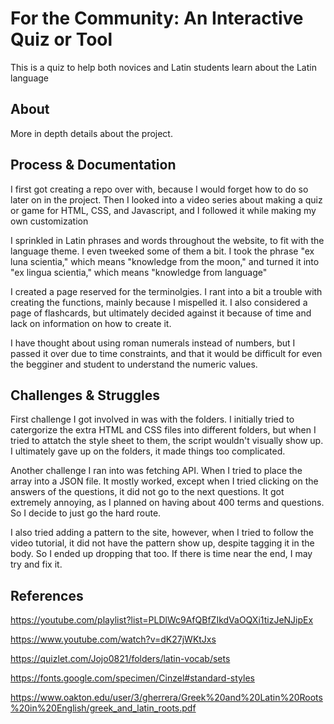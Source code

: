 # For the Community: An Interactive Quiz or Tool
This is a quiz to help both novices and Latin students learn about the Latin language
 ## About
More in depth details about the project.
## Process & Documentation
I first got creating a repo over with, because I would forget how to do so later on in the project. Then I looked into a video series about making a quiz or game for HTML, CSS, and Javascript, and I followed it while making my own customization

I sprinkled in Latin phrases and words throughout the website, to fit with the language theme. I even tweeked some of them a bit. I took the phrase "ex luna scientia," which means "knowledge from the moon," and turned it into "ex lingua scientia," which means "knowledge from language"

I created a page reserved for the terminolgies. I rant into a bit a trouble with creating the functions, mainly because I mispelled it. I also considered a page of flashcards, but ultimately decided against it because of time and lack on information on how to create it.

I have thought about using roman numerals instead of numbers, but I passed it over due to time constraints, and that it would be difficult for even the begginer and student to understand the numeric values.


## Challenges & Struggles
First challenge I got involved in was with the folders. I initially tried to catergorize the extra HTML and CSS files into different folders, but when I tried to attatch the style sheet to them, the script wouldn't visually show up. I ultimately gave up on the folders, it made things too complicated.

Another challenge I ran into was fetching API. When I tried to place the array into a JSON file. It mostly worked, except when I tried clicking on the answers of the questions, it did not go to the next questions. It got extremely annoying, as I planned on having about 400 terms and questions. So I decide to just go the hard route.

I also tried adding a pattern to the site, however, when I tried to follow the video tutorial, it did not have the pattern show up, despite tagging it in the body. So I ended up dropping that too. If there is time near the end, I may try and fix it.


## References
https://youtube.com/playlist?list=PLDlWc9AfQBfZIkdVaOQXi1tizJeNJipEx

https://www.youtube.com/watch?v=dK27jWKtJxs

https://quizlet.com/Jojo0821/folders/latin-vocab/sets

https://fonts.google.com/specimen/Cinzel#standard-styles

https://www.oakton.edu/user/3/gherrera/Greek%20and%20Latin%20Roots%20in%20English/greek_and_latin_roots.pdf